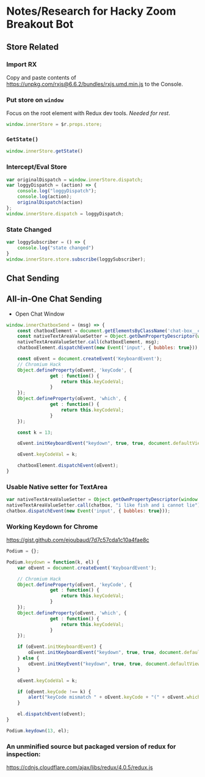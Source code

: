 # Notes/Research for Hacky Zoom Breakout Bot

## Store Related

### Import RX

Copy and paste contents of https://unpkg.com/rxjs@6.6.2/bundles/rxjs.umd.min.js to the Console.

### Put store on `window`

Focus on the root element with Redux dev tools. *Needed for rest*.


```javascript
window.innerStore = $r.props.store;

```

### `GetState()`

```javascript
window.innerStore.getState()
```

### Intercept/Eval Store

```javascript
var originalDispatch = window.innerStore.dispatch;
var loggyDispatch = (action) => {
    console.log("loggyDispatch");
    console.log(action);
    originalDispatch(action)
};
window.innerStore.dispatch = loggyDispatch;
```

### State Changed


```javascript
var loggySubscriber = () => {
    console.log("state changed")
}
window.innerStore.store.subscribe(loggySubscriber);
```

## Chat Sending

## All-in-One Chat Sending

* Open Chat Window

```javascript
window.innerChatboxSend = (msg) => {
    const chatboxElement = document.getElementsByClassName('chat-box__chat-textarea')[0];
    const nativeTextAreaValueSetter = Object.getOwnPropertyDescriptor(window.HTMLTextAreaElement.prototype, "value").set;
    nativeTextAreaValueSetter.call(chatboxElement, msg);
    chatboxElement.dispatchEvent(new Event('input', { bubbles: true}));

    const oEvent = document.createEvent('KeyboardEvent');
    // Chromium Hack
    Object.defineProperty(oEvent, 'keyCode', {
                get : function() {
                    return this.keyCodeVal;
                }
    });
    Object.defineProperty(oEvent, 'which', {
                get : function() {
                    return this.keyCodeVal;
                }
    });

    const k = 13;

    oEvent.initKeyboardEvent("keydown", true, true, document.defaultView, k, k, "", "", false, "");

    oEvent.keyCodeVal = k;

    chatboxElement.dispatchEvent(oEvent);
}
```

### Usable Native setter for TextArea

```javascript
var nativeTextAreaValueSetter = Object.getOwnPropertyDescriptor(window.HTMLTextAreaElement.prototype, "value").set;
nativeTextAreaValueSetter.call(chatbox, "i like fish and i cannot lie");
chatbox.dispatchEvent(new Event('input', { bubbles: true}));
```


### Working Keydown for Chrome

https://gist.github.com/ejoubaud/7d7c57cda1c10a4fae8c

```javascript
Podium = {};

Podium.keydown = function(k, el) {
    var oEvent = document.createEvent('KeyboardEvent');

    // Chromium Hack
    Object.defineProperty(oEvent, 'keyCode', {
                get : function() {
                    return this.keyCodeVal;
                }
    });
    Object.defineProperty(oEvent, 'which', {
                get : function() {
                    return this.keyCodeVal;
                }
    });

    if (oEvent.initKeyboardEvent) {
        oEvent.initKeyboardEvent("keydown", true, true, document.defaultView, k, k, "", "", false, "");
    } else {
        oEvent.initKeyEvent("keydown", true, true, document.defaultView, false, false, false, false, k, 0);
    }

    oEvent.keyCodeVal = k;

    if (oEvent.keyCode !== k) {
        alert("keyCode mismatch " + oEvent.keyCode + "(" + oEvent.which + ")");
    }

    el.dispatchEvent(oEvent);
}

Podium.keydown(13, el);
```

### An unminified source but packaged version of redux for inspection:

https://cdnjs.cloudflare.com/ajax/libs/redux/4.0.5/redux.js


[nomeetingchatapi]: https://devforum.zoom.us/t/in-meeting-chats/26572